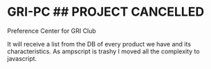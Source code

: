 # GRI-PC  ## PROJECT CANCELLED ##
Preference Center for GRI Club

It will receive a list from the DB of every product we have and its characteristics.
As ampscript is trashy I moved all the complexity to javascript.
